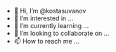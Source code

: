 - 👋 Hi, I’m @kostasuvanov
- 👀 I’m interested in ...
- 🌱 I’m currently learning ...
- 💞️ I’m looking to collaborate on ...
- 📫 How to reach me ...

<!---
kostasuvanov/kostasuvanov is a ✨ special ✨ repository because its `README.md` (this file) appears on your GitHub profile.
You can click the Preview link to take a look at your changes.
--->
